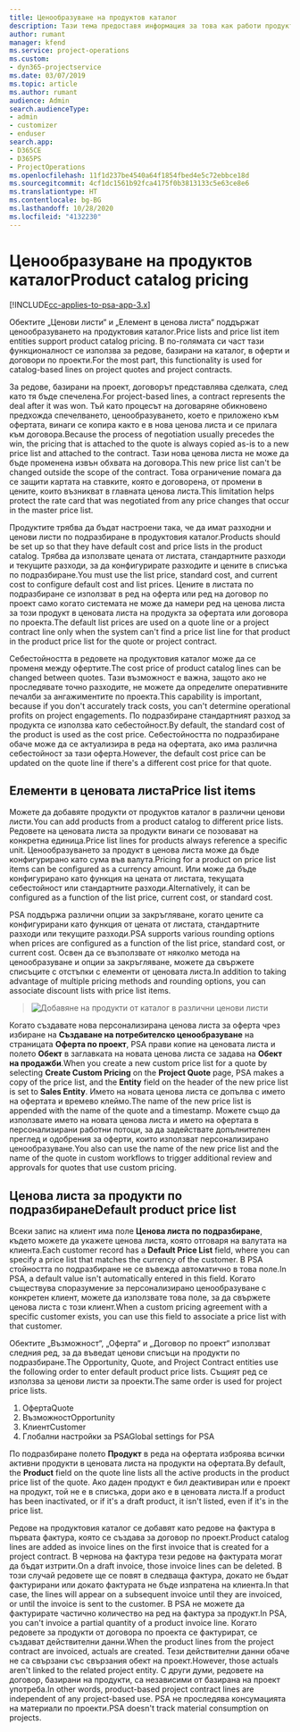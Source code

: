 ```yaml
---
title: Ценообразуване на продуктов каталог
description: Тази тема предоставя информация за това как работи продуктовият каталог в Dynamics 365 Project Service Automation (PSA).
author: rumant
manager: kfend
ms.service: project-operations
ms.custom:
- dyn365-projectservice
ms.date: 03/07/2019
ms.topic: article
ms.author: rumant
audience: Admin
search.audienceType:
- admin
- customizer
- enduser
search.app:
- D365CE
- D365PS
- ProjectOperations
ms.openlocfilehash: 11f1d237be4540a64f1854fbed4e5c72ebbce18d
ms.sourcegitcommit: 4cf1dc1561b92fca4175f0b3813133c5e63ce8e6
ms.translationtype: HT
ms.contentlocale: bg-BG
ms.lasthandoff: 10/28/2020
ms.locfileid: "4132230"
---
```

# <a name="product-catalog-pricing"></a><span data-ttu-id="58987-103">Ценообразуване на продуктов каталог</span><span class="sxs-lookup"><span data-stu-id="58987-103">Product catalog pricing</span></span> 

[!INCLUDE[cc-applies-to-psa-app-3.x](../includes/cc-applies-to-psa-app-3x.md)]


<span data-ttu-id="58987-104">Обектите „Ценови листи“ и „Елемент в ценова листа“ поддържат ценообразуването на продуктовия каталог.</span><span class="sxs-lookup"><span data-stu-id="58987-104">Price lists and price list item entities support product catalog pricing.</span></span> <span data-ttu-id="58987-105">В по-голямата си част тази функционалност се използва за редове, базирани на каталог, в оферти и договори по проекти.</span><span class="sxs-lookup"><span data-stu-id="58987-105">For the most part, this functionality is used for catalog-based lines on project quotes and project contracts.</span></span>

<span data-ttu-id="58987-106">За редове, базирани на проект, договорът представлява сделката, след като тя бъде спечелена.</span><span class="sxs-lookup"><span data-stu-id="58987-106">For project-based lines, a contract represents the deal after it was won.</span></span> <span data-ttu-id="58987-107">Тъй като процесът на договаряне обикновено предхожда спечелването, ценообразуването, което е приложено към офертата, винаги се копира както е в нова ценова листа и се прилага към договора.</span><span class="sxs-lookup"><span data-stu-id="58987-107">Because the process of negotiation usually precedes the win, the pricing that is attached to the quote is always copied as-is to a new price list and attached to the contract.</span></span> <span data-ttu-id="58987-108">Тази нова ценова листа не може да бъде променена извън обхвата на договора.</span><span class="sxs-lookup"><span data-stu-id="58987-108">This new price list can't be changed outside the scope of the contract.</span></span> <span data-ttu-id="58987-109">Това ограничение помага да се защити картата на ставките, която е договорена, от промени в цените, които възникват в главната ценова листа.</span><span class="sxs-lookup"><span data-stu-id="58987-109">This limitation helps protect the rate card that was negotiated from any price changes that occur in the master price list.</span></span>

<span data-ttu-id="58987-110">Продуктите трябва да бъдат настроени така, че да имат разходни и ценови листи по подразбиране в продуктовия каталог.</span><span class="sxs-lookup"><span data-stu-id="58987-110">Products should be set up so that they have default cost and price lists in the product catalog.</span></span> <span data-ttu-id="58987-111">Трябва да използвате цената от листата, стандартните разходи и текущите разходи, за да конфигурирате разходите и цените в списъка по подразбиране.</span><span class="sxs-lookup"><span data-stu-id="58987-111">You must use the list price, standard cost, and current cost to configure default cost and list prices.</span></span> <span data-ttu-id="58987-112">Цените в листата по подразбиране се използват в ред на оферта или ред на договор по проект само когато системата не може да намери ред на ценова листа за този продукт в ценовата листа на продукта за офертата или договора по проекта.</span><span class="sxs-lookup"><span data-stu-id="58987-112">The default list prices are used on a quote line or a project contract line only when the system can't find a price list line for that product in the product price list for the quote or project contract.</span></span>

<span data-ttu-id="58987-113">Себестойността в редовете на продуктовия каталог може да се променя между офертите.</span><span class="sxs-lookup"><span data-stu-id="58987-113">The cost price of product catalog lines can be changed between quotes.</span></span> <span data-ttu-id="58987-114">Тази възможност е важна, защото ако не проследявате точно разходите, не можете да определите оперативните печалби за ангажиментите по проекта.</span><span class="sxs-lookup"><span data-stu-id="58987-114">This capability is important, because if you don't accurately track costs, you can't determine operational profits on project engagements.</span></span> <span data-ttu-id="58987-115">По подразбиране стандартният разход за продукта се използва като себестойност.</span><span class="sxs-lookup"><span data-stu-id="58987-115">By default, the standard cost of the product is used as the cost price.</span></span> <span data-ttu-id="58987-116">Себестойността по подразбиране обаче може да се актуализира в реда на офертата, ако има различна себестойност за тази оферта.</span><span class="sxs-lookup"><span data-stu-id="58987-116">However, the default cost price can be updated on the quote line if there's a different cost price for that quote.</span></span>

## <a name="price-list-items"></a><span data-ttu-id="58987-117">Елементи в ценовата листа</span><span class="sxs-lookup"><span data-stu-id="58987-117">Price list items</span></span>

<span data-ttu-id="58987-118">Можете да добавяте продукти от продуктов каталог в различни ценови листи.</span><span class="sxs-lookup"><span data-stu-id="58987-118">You can add products from a product catalog to different price lists.</span></span> <span data-ttu-id="58987-119">Редовете на ценовата листа за продукти винаги се позовават на конкретна единица.</span><span class="sxs-lookup"><span data-stu-id="58987-119">Price list lines for products always reference a specific unit.</span></span> <span data-ttu-id="58987-120">Ценообразуването за продукт в ценова листа може да бъде конфигурирано като сума във валута.</span><span class="sxs-lookup"><span data-stu-id="58987-120">Pricing for a product on price list items can be configured as a currency amount.</span></span> <span data-ttu-id="58987-121">Или може да бъде конфигурирано като функция на цената от листата, текущата себестойност или стандартните разходи.</span><span class="sxs-lookup"><span data-stu-id="58987-121">Alternatively, it can be configured as a function of the list price, current cost, or standard cost.</span></span>

<span data-ttu-id="58987-122">PSA поддържа различни опции за закръгляване, когато цените са конфигурирани като функция от цената от листата, стандартните разходи или текущите разходи.</span><span class="sxs-lookup"><span data-stu-id="58987-122">PSA supports various rounding options when prices are configured as a function of the list price, standard cost, or current cost.</span></span> <span data-ttu-id="58987-123">Освен да се възползвате от няколко метода на ценообразуване и опции за закръгляване, можете да свържете списъците с отстъпки с елементи от ценовата листа.</span><span class="sxs-lookup"><span data-stu-id="58987-123">In addition to taking advantage of multiple pricing methods and rounding options, you can associate discount lists with price list items.</span></span> 

> ![Добавяне на продукти от каталог в различни ценови листи](media/basic-guide-16.png)

<span data-ttu-id="58987-125">Когато създавате нова персонализирана ценова листа за оферта чрез избиране на **Създаване на потребителско ценообразуване** на страницата **Оферта по проект**, PSA прави копие на ценовата листа и полето **Обект** в заглавката на новата ценова листа се задава на **Обект на продажби**.</span><span class="sxs-lookup"><span data-stu-id="58987-125">When you create a new custom price list for a quote by selecting **Create Custom Pricing** on the **Project Quote** page, PSA makes a copy of the price list, and the **Entity** field on the header of the new price list is set to **Sales Entity**.</span></span> <span data-ttu-id="58987-126">Името на новата ценова листа се допълва с името на офертата и времево клеймо.</span><span class="sxs-lookup"><span data-stu-id="58987-126">The name of the new price list is appended with the name of the quote and a timestamp.</span></span> <span data-ttu-id="58987-127">Можете също да използвате името на новата ценова листа и името на офертата в персонализирани работни потоци, за да задействате допълнителен преглед и одобрения за оферти, които използват персонализирано ценообразуване.</span><span class="sxs-lookup"><span data-stu-id="58987-127">You also can use the name of the new price list and the name of the quote in custom workflows to trigger additional review and approvals for quotes that use custom pricing.</span></span>

 
## <a name="default-product-price-list"></a><span data-ttu-id="58987-128">Ценова листа за продукти по подразбиране</span><span class="sxs-lookup"><span data-stu-id="58987-128">Default product price list</span></span>
<span data-ttu-id="58987-129">Всеки запис на клиент има поле **Ценова листа по подразбиране**, където можете да укажете ценова листа, която отговаря на валутата на клиента.</span><span class="sxs-lookup"><span data-stu-id="58987-129">Each customer record has a **Default Price List** field, where you can specify a price list that matches the currency of the customer.</span></span> <span data-ttu-id="58987-130">В PSA стойността по подразбиране не се въвежда автоматично в това поле.</span><span class="sxs-lookup"><span data-stu-id="58987-130">In PSA, a default value isn't automatically entered in this field.</span></span> <span data-ttu-id="58987-131">Когато съществува споразумение за персонализирано ценообразуване с конкретен клиент, можете да използвате това поле, за да свържете ценова листа с този клиент.</span><span class="sxs-lookup"><span data-stu-id="58987-131">When a custom pricing agreement with a specific customer exists, you can use this field to associate a price list with that customer.</span></span>

<span data-ttu-id="58987-132">Обектите „Възможност“, „Оферта“ и „Договор по проект“ използват следния ред, за да въведат ценови списъци на продукти по подразбиране.</span><span class="sxs-lookup"><span data-stu-id="58987-132">The Opportunity, Quote, and Project Contract entities use the following order to enter default product price lists.</span></span> <span data-ttu-id="58987-133">Същият ред се използва за ценови листи за проекти.</span><span class="sxs-lookup"><span data-stu-id="58987-133">The same order is used for project price lists.</span></span>

1.  <span data-ttu-id="58987-134">Оферта</span><span class="sxs-lookup"><span data-stu-id="58987-134">Quote</span></span>
2.  <span data-ttu-id="58987-135">Възможност</span><span class="sxs-lookup"><span data-stu-id="58987-135">Opportunity</span></span>
3.  <span data-ttu-id="58987-136">Клиент</span><span class="sxs-lookup"><span data-stu-id="58987-136">Customer</span></span>
4.  <span data-ttu-id="58987-137">Глобални настройки за PSA</span><span class="sxs-lookup"><span data-stu-id="58987-137">Global settings for PSA</span></span>

<span data-ttu-id="58987-138">По подразбиране полето **Продукт** в реда на офертата изброява всички активни продукти в ценовата листа на продукти на офертата.</span><span class="sxs-lookup"><span data-stu-id="58987-138">By default, the **Product** field on the quote line lists all the active products in the product price list of the quote.</span></span> <span data-ttu-id="58987-139">Ако даден продукт е бил деактивиран или е проект на продукт, той не е в списъка, дори ако е в ценовата листа.</span><span class="sxs-lookup"><span data-stu-id="58987-139">If a product has been inactivated, or if it's a draft product, it isn't listed, even if it's in the price list.</span></span> 

<span data-ttu-id="58987-140">Редове на продуктовия каталог се добавят като редове на фактура в първата фактура, която се създава за договор по проект.</span><span class="sxs-lookup"><span data-stu-id="58987-140">Product catalog lines are added as invoice lines on the first invoice that is created for a project contract.</span></span> <span data-ttu-id="58987-141">В чернова на фактура тези редове на фактурата могат да бъдат изтрити.</span><span class="sxs-lookup"><span data-stu-id="58987-141">On a draft invoice, those invoice lines can be deleted.</span></span> <span data-ttu-id="58987-142">В този случай редовете ще се повят в следваща фактура, докато не бъдат фактурирани или докато фактурата не бъде изпратена на клиента.</span><span class="sxs-lookup"><span data-stu-id="58987-142">In that case, the lines will appear on a subsequent invoice until they are invoiced, or until the invoice is sent to the customer.</span></span> <span data-ttu-id="58987-143">В PSA не можете да фактурирате частично количество на ред на фактура за продукт.</span><span class="sxs-lookup"><span data-stu-id="58987-143">In PSA, you can't invoice a partial quantity of a product invoice line.</span></span> <span data-ttu-id="58987-144">Когато редовете за продукти от договора по проекта се фактурират, се създават действителни данни.</span><span class="sxs-lookup"><span data-stu-id="58987-144">When the product lines from the project contract are invoiced, actuals are created.</span></span> <span data-ttu-id="58987-145">Тези действителни данни обаче не са свързани със свързания обект на проект.</span><span class="sxs-lookup"><span data-stu-id="58987-145">However, those actuals aren't linked to the related project entity.</span></span> <span data-ttu-id="58987-146">С други думи, редовете на договор, базирани на продукти, са независими от базирана на проект употреба.</span><span class="sxs-lookup"><span data-stu-id="58987-146">In other words, product-based project contract lines are independent of any project-based use.</span></span> <span data-ttu-id="58987-147">PSA не проследява консумацията на материали по проекти.</span><span class="sxs-lookup"><span data-stu-id="58987-147">PSA doesn't track material consumption on projects.</span></span>
